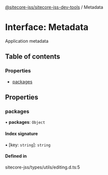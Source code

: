 [@sitecore-jss/sitecore-jss-dev-tools](../README.md) / Metadata

# Interface: Metadata

Application metadata

## Table of contents

### Properties

- [packages](Metadata.md#packages)

## Properties

### packages

• **packages**: `Object`

#### Index signature

▪ [key: `string`]: `string`

#### Defined in

sitecore-jss/types/utils/editing.d.ts:5
